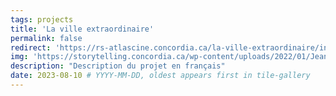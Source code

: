 ```yaml
---
tags: projects
title: 'La ville extraordinaire'
permalink: false
redirect: 'https://rs-atlascine.concordia.ca/la-ville-extraordinaire/index.html'
img: 'https://storytelling.concordia.ca/wp-content/uploads/2022/01/Jean-Paul-Riopelle-at-his-Atelier-Durantin-in-Paris-1952-Photo-John-Craven-1030x699.jpeg' #'/imgs/browse-riopelle.png'
description: "Description du projet en français"
date: 2023-08-10 # YYYY-MM-DD, oldest appears first in tile-gallery
---
```

